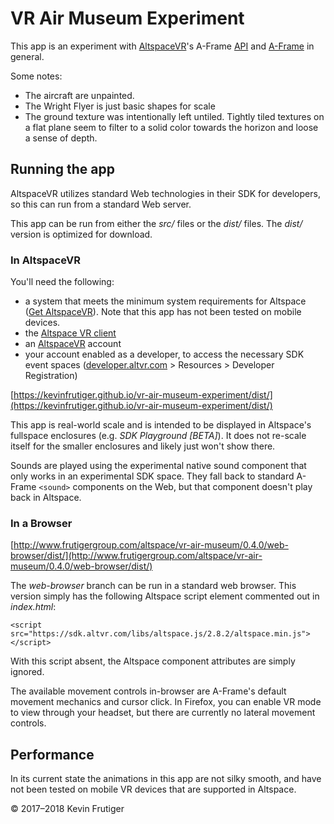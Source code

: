 # VR Air Museum Experiment

This app is an experiment with [AltspaceVR](https://altvr.com/)'s A-Frame [API](https://altspacevr.github.io/AltspaceSDK/doc/aframe/) and [A-Frame](https://aframe.io/) in general.

Some notes:
- The aircraft are unpainted.
- The Wright Flyer is just basic shapes for scale
- The ground texture was intentionally left untiled. Tightly tiled textures on a flat plane seem to filter to a solid color towards the horizon and loose a sense of depth.

## Running the app

AltspaceVR utilizes standard Web technologies in their SDK for developers, so this can run from a standard Web server.

This app can be run from either the *src/* files or the *dist/* files. The *dist/* version is optimized for download.

### In AltspaceVR

You'll need the following:
- a system that meets the minimum system requirements for Altspace ([Get AltspaceVR](https://altvr.com/get-altspacevr/)). Note that this app has not been tested on mobile devices.
- the [Altspace VR client](https://altvr.com/get-altspacevr/)
- an [AltspaceVR](https://altvr.com/) account
- your account enabled as a developer, to access the necessary SDK event spaces
([developer.altvr.com](https://developer.altvr.com/) > Resources > Developer Registration)

[https://kevinfrutiger.github.io/vr-air-museum-experiment/dist/](https://kevinfrutiger.github.io/vr-air-museum-experiment/dist/)

This app is real-world scale and is intended to be displayed in Altspace's fullspace enclosures (e.g. *SDK Playground [BETA]*). It does not re-scale itself for the smaller enclosures and likely just won't show there.

Sounds are played using the experimental native sound component that only works in an experimental SDK space. They fall back to standard A-Frame `<sound>` components on the Web, but that component doesn't play back in Altspace.

### In a Browser

[http://www.frutigergroup.com/altspace/vr-air-museum/0.4.0/web-browser/dist/](http://www.frutigergroup.com/altspace/vr-air-museum/0.4.0/web-browser/dist/)

The *web-browser* branch can be run in a standard web browser. This version simply has the following Altspace script element commented out in *index.html*:

`<script src="https://sdk.altvr.com/libs/altspace.js/2.8.2/altspace.min.js"></script>`

With this script absent, the Altspace component attributes are simply ignored.

The available movement controls in-browser are A-Frame's default movement mechanics and cursor click. In Firefox, you can enable VR mode to view through your headset, but there are currently no lateral movement controls.

## Performance

In its current state the animations in this app are not silky smooth, and have not been tested on mobile VR devices that are supported in Altspace.

© 2017–2018 Kevin Frutiger